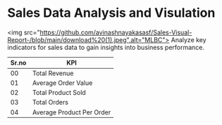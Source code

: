 # Sales Data Analysis and Visulation 
<img src="https://github.com/avinashnayakasasf/Sales-Visual-Report-/blob/main/download%20(1).jpeg",alt="MLBC">
Analyze key indicators for sales data to gain insights into business performance.

|Sr.no|KPI|
|-|-|
|00|Total Revenue|
|01|Average Order Value|
|02|Total Product Sold|
|03|Total Orders|
|04|Average Product Per Order|
